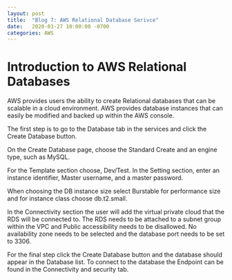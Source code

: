 ```yaml
---
layout: post
title:  "Blog 7: AWS Relational Database Serivce"
date:   2020-03-27 10:00:00 -0700
categories: AWS
---
```


# Introduction to AWS Relational Databases

AWS provides users the ability to create Relational databases that can be scalable in a cloud environment. AWS provides database instances that can easily be modified and backed up within the AWS console. 

The first step is to go to the Database tab in the services and click the Create Database button. <br>

 On the Create Database page, choose the Standard Create and an engine type, such as MySQL. <br>
 
For the Template section choose, Dev/Test. In the Setting section, enter an instance identifier, Master username, and a master password.<br>

When choosing the DB instance size select Burstable for performance size and for instance class choose db.t2.small. <br>

In the Connectivity section the user will add the virtual private cloud that the RDS will be connected to. The RDS needs to be attached to a subnet group within the VPC and Public accessibility needs to be disallowed. No availability zone needs to be selected and the database port needs to be set to 3306. <br>

For the final step click the Create Database button and the database should appear in the Database list. To connect to the database the Endpoint can be found in the Connectivity and security tab.  

